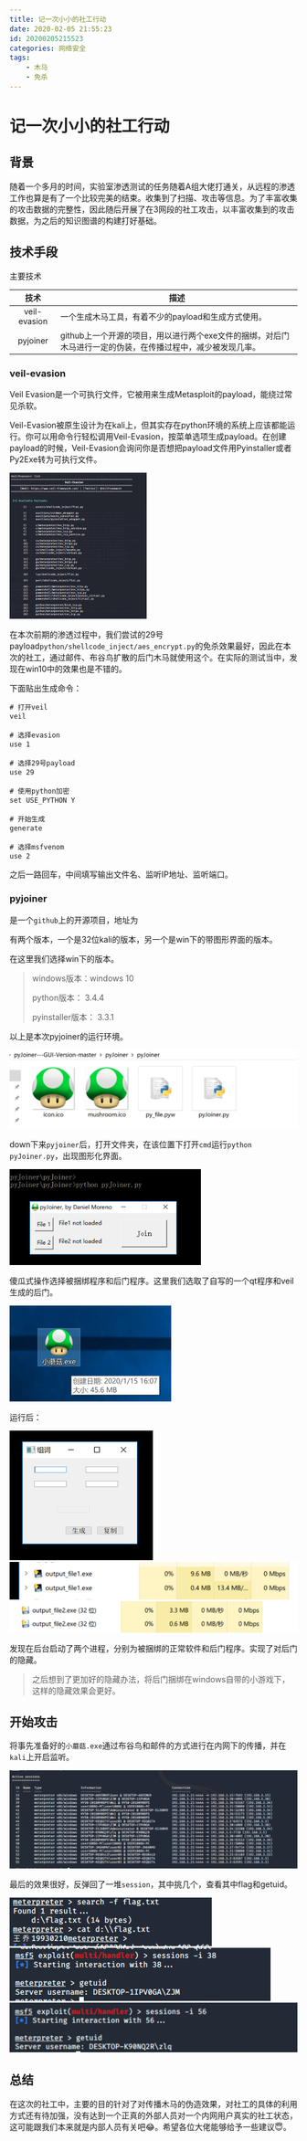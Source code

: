 ```yaml
---
title: 记一次小小的社工行动
date: 2020-02-05 21:55:23
id: 20200205215523
categories: 网络安全
tags:
	- 木马
	- 免杀
---
```


# 记一次小小的社工行动

## 背景

随着一个多月的时间，实验室渗透测试的任务随着A组大佬打通关，从远程的渗透工作也算是有了一个比较完美的结束。收集到了扫描、攻击等信息。为了丰富收集的攻击数据的完整性，因此随后开展了在3网段的社工攻击，以丰富收集到的攻击数据，为之后的知识图谱的构建打好基础。

## 技术手段

主要技术

|   **技术**   | 描述                                                         |
| :----------: | ------------------------------------------------------------ |
| veil-evasion | 一个生成木马工具，有着不少的payload和生成方式使用。          |
|   pyjoiner   | github上一个开源的项目，用以进行两个exe文件的捆绑，对后门木马进行一定的伪装，在传播过程中，减少被发现几率。 |

### veil-evasion

Veil Evasion是一个可执行文件，它被用来生成Metasploit的payload，能绕过常见杀软。

Veil-Evasion被原生设计为在kali上，但其实存在python环境的系统上应该都能运行。你可以用命令行轻松调用Veil-Evasion，按菜单选项生成payload。在创建payload的时候，Veil-Evasion会询问你是否想把payload文件用Pyinstaller或者Py2Exe转为可执行文件。

<img src="记一次小小的社工行动/image-20200115154354408.png" alt="image-20200115154354408" style="zoom:25%;" />

在本次前期的渗透过程中，我们尝试的29号payload`python/shellcode_inject/aes_encrypt.py`的免杀效果最好，因此在本次的社工，通过邮件、布谷鸟扩散的后门木马就使用这个。在实际的测试当中，发现在win10中的效果也是不错的。

下面贴出生成命令：

```shell
# 打开veil
veil

# 选择evasion
use 1

# 选择29号payload
use 29

# 使用python加密
set USE_PYTHON Y

# 开始生成
generate

# 选择msfvenom
use 2
```

之后一路回车，中间填写输出文件名、监听IP地址、监听端口。

### pyjoiner

是一个`github`上的开源项目，地址为

[pyjoiner]: https://github.com/danielhnmoreno

有两个版本，一个是32位kali的版本，另一个是win下的带图形界面的版本。

在这里我们选择win下的版本。

> windows版本：windows 10
>
> python版本： 3.4.4
>
> pyinstaller版本： 3.3.1

以上是本次pyjoiner的运行环境。

<img src="记一次小小的社工行动/image-20200115160029085.png" alt="image-20200115160029085" style="zoom:50%;" />

down下来`pyjoiner`后，打开文件夹，在该位置下打开`cmd`运行`python pyJoiner.py`，出现图形化界面。

<img src="记一次小小的社工行动/image-20200115160340504.png" alt="image-20200115160340504" style="zoom:40%;" />

傻瓜式操作选择被捆绑程序和后门程序。这里我们选取了自写的一个qt程序和veil生成的后门。

<img src="记一次小小的社工行动/image-20200115160744854.png" alt="image-20200115160744854" style="zoom:50%;" />

运行后：

<img src="记一次小小的社工行动/image-20200115160823488.png" alt="image-20200115160823488" style="zoom:50%;" />

<img src="记一次小小的社工行动/image-20200115160945380.png" alt="image-20200115160945380" style="zoom:50%;" />

<img src="记一次小小的社工行动/image-20200115160956380.png" alt="image-20200115160956380" style="zoom:50%;" />

发现在后台启动了两个进程，分别为被捆绑的正常软件和后门程序。实现了对后门的隐藏。

> 之后想到了更加好的隐藏办法，将后门捆绑在windows自带的小游戏下，这样的隐藏效果会更好。

## 开始攻击

将事先准备好的`小蘑菇.exe`通过布谷鸟和邮件的方式进行在内网下的传播，并在`kali`上开启监听。

<img src="记一次小小的社工行动/截屏2020-01-15上午10.32.26.png" style="zoom:50%;" />

最后的效果很好，反弹回了一堆`session`，其中挑几个，查看其中flag和getuid。

<img src="记一次小小的社工行动/截屏2020-01-15上午10.32.42.png" style="zoom:50%;" />

<img src="记一次小小的社工行动/截屏2020-01-15上午10.34.16.png" style="zoom:50%;" />

<img src="记一次小小的社工行动/截屏2020-01-15上午10.35.39.png" style="zoom:50%;" />

## 总结

在这次的社工中，主要的目的针对了对传播木马的伪造效果，对社工的具体的利用方式还有待加强，没有达到一个正真的外部人员对一个内网用户真实的社工状态，这可能跟我们本来就是内部人员有关吧:joy:。希望各位大佬能够给予一些建议:innocent:。